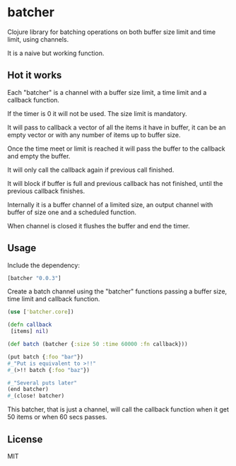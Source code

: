 # batcher

Clojure library for batching operations on both buffer size limit and time limit, using channels.

It is a naive but working function.

## Hot it works

Each "batcher" is a channel with a buffer size limit, a time limit and a callback function.

If the timer is 0 it will not be used. The size limit is mandatory.

It will pass to callback a vector of all the items it have in buffer, it can be an empty vector or with any number of items up to buffer size.

Once the time meet or limit is reached it will pass the buffer to the callback and empty the buffer.

It will only call the callback again if previous call finished.

It will block if buffer is full and previous callback has not finished, until the previous callback finishes.

Internally it is a buffer channel of a limited size, an output channel with buffer of size one and a scheduled function.

When channel is closed it flushes the buffer and end the timer.

## Usage

Include the dependency:

```clojure
[batcher "0.0.3"]
```

Create a batch channel using the "batcher" functions passing a buffer size, time limit and callback function.


```clojure
(use ['batcher.core])

(defn callback 
 [items] nil)

(def batch (batcher {:size 50 :time 60000 :fn callback}))

(put batch {:foo "bar"})
#_"Put is equivalent to >!!"
#_(>!! batch {:foo "baz"})

#_"Several puts later"
(end batcher)
#_(close! batcher)

```

This batcher, that is just a channel, will call the callback function when it get 50 items or when 60 secs passes.

## License

MIT

